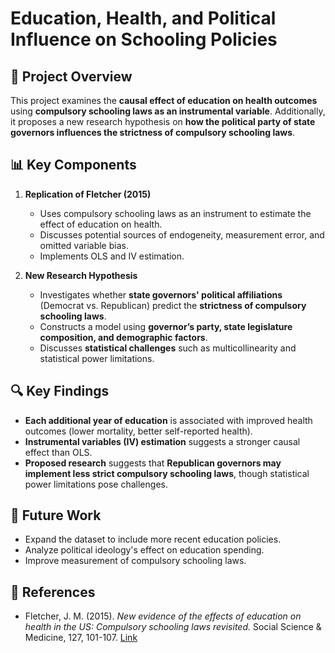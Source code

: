 # Education, Health, and Political Influence on Schooling Policies

## 📌 Project Overview
This project examines the **causal effect of education on health outcomes** using **compulsory schooling laws as an instrumental variable**. Additionally, it proposes a new research hypothesis on **how the political party of state governors influences the strictness of compulsory schooling laws**.

## 📊 Key Components
1. **Replication of Fletcher (2015)**  
   - Uses compulsory schooling laws as an instrument to estimate the effect of education on health.
   - Discusses potential sources of endogeneity, measurement error, and omitted variable bias.
   - Implements OLS and IV estimation.

2. **New Research Hypothesis**  
   - Investigates whether **state governors' political affiliations** (Democrat vs. Republican) predict the **strictness of compulsory schooling laws**.
   - Constructs a model using **governor’s party, state legislature composition, and demographic factors**.
   - Discusses **statistical challenges** such as multicollinearity and statistical power limitations.


## 🔍 Key Findings
- **Each additional year of education** is associated with improved health outcomes (lower mortality, better self-reported health).
- **Instrumental variables (IV) estimation** suggests a stronger causal effect than OLS.
- **Proposed research** suggests that **Republican governors may implement less strict compulsory schooling laws**, though statistical power limitations pose challenges.

## 🚀 Future Work
- Expand the dataset to include more recent education policies.
- Analyze political ideology's effect on education spending.
- Improve measurement of compulsory schooling laws.

## 📌 References
- Fletcher, J. M. (2015). *New evidence of the effects of education on health in the US: Compulsory schooling laws revisited.* Social Science & Medicine, 127, 101-107. [Link](https://www.ncbi.nlm.nih.gov/pmc/articles/PMC6180294/)

